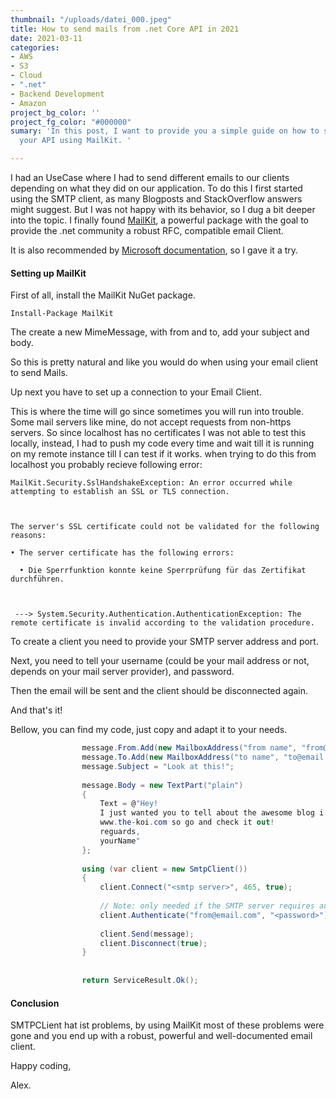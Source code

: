```yaml
---
thumbnail: "/uploads/datei_000.jpeg"
title: How to send mails from .net Core API in 2021
date: 2021-03-11
categories:
- AWS
- S3
- Cloud
- ".net"
- Backend Development
- Amazon
project_bg_color: ''
project_fg_color: "#000000"
sumary: 'In this post, I want to provide you a simple guide on how to send mails from
  your API using MailKit. '

---
```

I had an UseCase where I had to send different emails to our clients depending on what they did on our application. To do this I first started using the SMTP client, as many Blogposts and StackOverflow answers might suggest. But I was not happy with its behavior, so I dug a bit deeper into the topic. I finally found [MailKit](https://github.com/jstedfast/MailKit), a powerful package with the goal to provide the .net community a robust RFC, compatible email Client.

It is also recommended by [Microsoft documentation](https://docs.microsoft.com/en-us/dotnet/api/system.net.mail.smtpclient?view=net-5.0), so I gave it a try. 

#### Setting up MailKit

First of all, install the MailKit NuGet package.

    Install-Package MailKit

The create a new MimeMessage, with from and to, add your subject and body. 

So this is pretty natural and like you would do when using your email client to send Mails. 

Up next you have to set up a connection to your Email Client. 

This is where the time will go since sometimes you will run into trouble. Some mail servers like mine, do not accept requests from non-https servers. So since localhost has no certificates I was not able to test this locally, instead, I had to push my code every time and wait till it is running on my remote instance till I can test if it works.
when trying to do this from localhost you probably recieve following error:
```
MailKit.Security.SslHandshakeException: An error occurred while attempting to establish an SSL or TLS connection.



The server's SSL certificate could not be validated for the following reasons:

• The server certificate has the following errors:

  • Die Sperrfunktion konnte keine Sperrprüfung für das Zertifikat durchführen.



 ---> System.Security.Authentication.AuthenticationException: The remote certificate is invalid according to the validation procedure.

```

To create a client you need to provide your SMTP server address and port. 

Next, you need to tell your username (could be your mail address or not, depends on your mail server provider), and password. 

Then the email will be sent and the client should be disconnected again.

And that's it! 

Bellow, you can find my code, just copy and adapt it to your needs. 

```cs  	 var message = new MimeMessage();
                message.From.Add(new MailboxAddress("from name", "from@email.com"));
                message.To.Add(new MailboxAddress("to name", "to@email.com"));
                message.Subject = "Look at this!";
    
                message.Body = new TextPart("plain")
                {
                    Text = @"Hey!
                    I just wanted you to tell about the awesome blog i recently found!
                    www.the-koi.com so go and check it out! 
                    reguards, 
                    yourName"
                };
    
                using (var client = new SmtpClient())
                {
                    client.Connect("<smtp server>", 465, true);
    
                    // Note: only needed if the SMTP server requires authentication
                    client.Authenticate("from@email.com", "<password>");
    
                    client.Send(message);
                    client.Disconnect(true);
                }
    
    
                return ServiceResult.Ok();
```
#### Conclusion

SMTPCLient hat ist problems, by using MailKit most of these problems were gone and you end up with a robust, powerful and well-documented email client.

Happy coding,

Alex.
